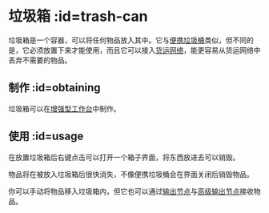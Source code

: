 # 垃圾箱 :id=trash-can

垃圾箱是一个容器，可以将任何物品放入其中。它与[便携垃圾桶](/Portable-Dustbin)类似，但不同的是，它必须放置下来才能使用，而且它可以接入[货运网络](/Cargo-Management)，能更容易从货运网络中丢弃不需要的物品。

## 制作 :id=obtaining

垃圾箱可以在[增强型工作台](/Enhanced-Crafting-Table)中制作。

## 使用 :id=usage

在放置垃圾箱后右键点击可以打开一个箱子界面，将东西放进去可以销毁。

物品将在被放入垃圾箱后很快消失，不像便携垃圾桶会在界面关闭后销毁物品。

你可以手动将物品移入垃圾箱内，但它也可以通过[输出节点](/Output-Node)与[高级输出节点](/Advanced-Output-Node)接收物品。
